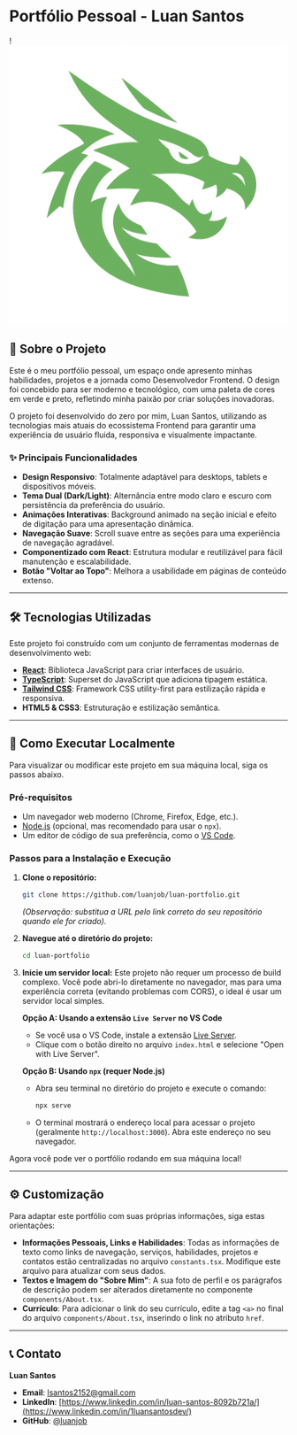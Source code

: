 # Portfólio Pessoal - Luan Santos

!![Logo do Projeto](project/assets/favicon.png)


## 📖 Sobre o Projeto

Este é o meu portfólio pessoal, um espaço onde apresento minhas habilidades, projetos e a jornada como Desenvolvedor Frontend. O design foi concebido para ser moderno e tecnológico, com uma paleta de cores em verde e preto, refletindo minha paixão por criar soluções inovadoras.

O projeto foi desenvolvido do zero por mim, Luan Santos, utilizando as tecnologias mais atuais do ecossistema Frontend para garantir uma experiência de usuário fluida, responsiva e visualmente impactante.

### ✨ Principais Funcionalidades

- **Design Responsivo**: Totalmente adaptável para desktops, tablets e dispositivos móveis.
- **Tema Dual (Dark/Light)**: Alternância entre modo claro e escuro com persistência da preferência do usuário.
- **Animações Interativas**: Background animado na seção inicial e efeito de digitação para uma apresentação dinâmica.
- **Navegação Suave**: Scroll suave entre as seções para uma experiência de navegação agradável.
- **Componentizado com React**: Estrutura modular e reutilizável para fácil manutenção e escalabilidade.
- **Botão "Voltar ao Topo"**: Melhora a usabilidade em páginas de conteúdo extenso.

---

## 🛠️ Tecnologias Utilizadas

Este projeto foi construído com um conjunto de ferramentas modernas de desenvolvimento web:

- **[React](https://reactjs.org/)**: Biblioteca JavaScript para criar interfaces de usuário.
- **[TypeScript](https://www.typescriptlang.org/)**: Superset do JavaScript que adiciona tipagem estática.
- **[Tailwind CSS](https://tailwindcss.com/)**: Framework CSS utility-first para estilização rápida e responsiva.
- **HTML5 & CSS3**: Estruturação e estilização semântica.

---

## 🚀 Como Executar Localmente

Para visualizar ou modificar este projeto em sua máquina local, siga os passos abaixo.

### Pré-requisitos

- Um navegador web moderno (Chrome, Firefox, Edge, etc.).
- [Node.js](https://nodejs.org/) (opcional, mas recomendado para usar o `npx`).
- Um editor de código de sua preferência, como o [VS Code](https://code.visualstudio.com/).

### Passos para a Instalação e Execução

1. **Clone o repositório:**
   ```bash
   git clone https://github.com/luanjob/luan-portfolio.git
   ```
   *(Observação: substitua a URL pelo link correto do seu repositório quando ele for criado).*

2. **Navegue até o diretório do projeto:**
   ```bash
   cd luan-portfolio
   ```

3. **Inicie um servidor local:**
   Este projeto não requer um processo de build complexo. Você pode abri-lo diretamente no navegador, mas para uma experiência correta (evitando problemas com CORS), o ideal é usar um servidor local simples.

   **Opção A: Usando a extensão `Live Server` no VS Code**
   - Se você usa o VS Code, instale a extensão [Live Server](https://marketplace.visualstudio.com/items?itemName=ritwickdey.LiveServer).
   - Clique com o botão direito no arquivo `index.html` e selecione "Open with Live Server".

   **Opção B: Usando `npx` (requer Node.js)**
   - Abra seu terminal no diretório do projeto e execute o comando:
     ```bash
     npx serve
     ```
   - O terminal mostrará o endereço local para acessar o projeto (geralmente `http://localhost:3000`). Abra este endereço no seu navegador.

Agora você pode ver o portfólio rodando em sua máquina local!

---

## ⚙️ Customização

Para adaptar este portfólio com suas próprias informações, siga estas orientações:

- **Informações Pessoais, Links e Habilidades**: Todas as informações de texto como links de navegação, serviços, habilidades, projetos e contatos estão centralizadas no arquivo `constants.tsx`. Modifique este arquivo para atualizar com seus dados.
- **Textos e Imagem do "Sobre Mim"**: A sua foto de perfil e os parágrafos de descrição podem ser alterados diretamente no componente `components/About.tsx`.
- **Currículo**: Para adicionar o link do seu currículo, edite a tag `<a>` no final do arquivo `components/About.tsx`, inserindo o link no atributo `href`.

---

## 📞 Contato

**Luan Santos**

- **Email**: [lsantos2152@gmail.com](mailto:lsantos2152@gmail.com)
- **LinkedIn**: [https://www.linkedin.com/in/luan-santos-8092b721a/](https://www.linkedin.com/in/1luansantosdev/)
- **GitHub**: [@luanjob](https://github.com/luanjob)
